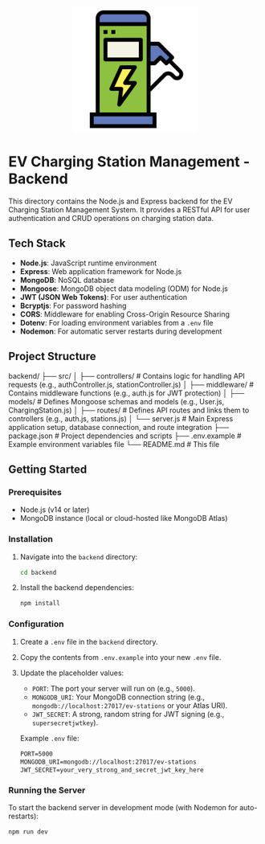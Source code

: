 <p align="center">
  <img src="public/charger.png" alt="EV Charger Logo" width="250" />
</p>

# EV Charging Station Management - Backend

This directory contains the Node.js and Express backend for the EV Charging Station Management System. It provides a RESTful API for user authentication and CRUD operations on charging station data.

## Tech Stack

-   **Node.js**: JavaScript runtime environment
-   **Express**: Web application framework for Node.js
-   **MongoDB**: NoSQL database
-   **Mongoose**: MongoDB object data modeling (ODM) for Node.js
-   **JWT (JSON Web Tokens)**: For user authentication
-   **Bcryptjs**: For password hashing
-   **CORS**: Middleware for enabling Cross-Origin Resource Sharing
-   **Dotenv**: For loading environment variables from a `.env` file
-   **Nodemon**: For automatic server restarts during development


## Project Structure
backend/
├── src/
│   ├── controllers/  # Contains logic for handling API requests (e.g., authController.js, stationController.js)
│   ├── middleware/   # Contains middleware functions (e.g., auth.js for JWT protection)
│   ├── models/       # Defines Mongoose schemas and models (e.g., User.js, ChargingStation.js)
│   ├── routes/       # Defines API routes and links them to controllers (e.g., auth.js, stations.js)
│   └── server.js     # Main Express application setup, database connection, and route integration
├── package.json      # Project dependencies and scripts
├── .env.example      # Example environment variables file
└── README.md         # This file



## Getting Started

### Prerequisites

-   Node.js (v14 or later)
-   MongoDB instance (local or cloud-hosted like MongoDB Atlas)

### Installation

1.  Navigate into the `backend` directory:
    ```bash
    cd backend
    ```
2.  Install the backend dependencies:
    ```bash
    npm install
    ```

### Configuration

1.  Create a `.env` file in the `backend` directory.
2.  Copy the contents from `.env.example` into your new `.env` file.
3.  Update the placeholder values:
    -   `PORT`: The port your server will run on (e.g., `5000`).
    -   `MONGODB_URI`: Your MongoDB connection string (e.g., `mongodb://localhost:27017/ev-stations` or your Atlas URI).
    -   `JWT_SECRET`: A strong, random string for JWT signing (e.g., `supersecretjwtkey`).

    Example `.env` file:
    ```
    PORT=5000
    MONGODB_URI=mongodb://localhost:27017/ev-stations
    JWT_SECRET=your_very_strong_and_secret_jwt_key_here
    ```

### Running the Server

To start the backend server in development mode (with Nodemon for auto-restarts):

```bash
npm run dev

